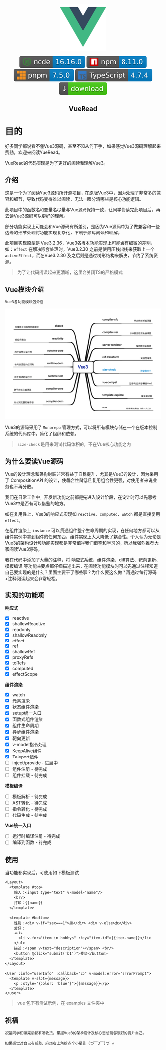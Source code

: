 <p align="center">
	<a href="https://cn.vuejs.org/">
	<img src="/assets/logo.svg" alt="Vue" width="150" />
	</a>
</p>
<p align="center">
	<a href="https://nodejs.org/dist/latest-v16.x/docs/api/"><img src="/assets/node-16.16.svg"/></a>
	<a href="https://docs.npmjs.com/"><img src="/assets/npm-8.11.svg"/></a>
	<a href="https://pnpm.io/motivation"><img src="/assets/pnpm-7.5.svg"/></a>
	<a href="https://www.typescriptlang.org/docs/"><img src="/assets/typescript-4.7.svg"/></a>
	<a href="https://github.com/LinhaiSuccess/vue-read/archive/refs/heads/main.zip"><img src="/assets/download.svg"/></a>
</p>
<h2 align="center">VueRead</h2>

# 目的

好多同学都说看不懂Vue3源码，甚至不知从何下手，如果感觉Vue3源码理解起来费劲，欢迎来阅读VueRead。

VueRead的代码实现是为了更好的阅读和理解Vue3。

## 介绍

这是一个为了阅读Vue3源码所开源项目，在原版Vue3中，因为处理了非常多的兼容和细节，导致代码变得难以阅读，无法一眼分清哪些是核心功能逻辑。

此项目中的函数名和变量名尽量与Vue源码保持一致，让同学们读完此项目后，再去读Vue3源码可以更好的理解。

部分功能实现上可能会和Vue源码有所差别，是因为Vue源码中为了做兼容和一些边缘的细节处理将功能实现复杂化，不利于源码阅读和理解。

此项目实现原型是 Vue3.2.36，Vue3各版本功能实现上可能会有细微的差别，如：`effect` 在解决嵌套处理时，Vue3.2.30 之前是使用压栈出栈来获取上一个 `activeEffect`，而在Vue3.2.30 及之后则是通过树形结构来解决，节约了系统资源。

> 为了让代码阅读起来更清晰，这里会关闭TS的严格模式

## Vue模块介绍

`Vue3各功能模块包介绍`

<p align="center">
	<img alt="vue3" src="/assets/vue3.png"/>
</p>

Vue3的源码采用了 `Monorepo` 管理方式，可以将所有模块存储在一个在版本控制系统的代码库中，简化了组织和依赖。

> `size-check` 是用来测试代码体积的，不在Vue核心功能之内

## 为什么要读Vue源码

Vue的设计理念和架构封装非常有益于自我提升，尤其是Vue3的设计，因为采用了 CompositionAPI 的设计，使耦合性降低且复用组合性更强，对使用者来说业务也不再分散。

我们在日常工作中，开发新功能之前都是先进入设计阶段，在设计时可以先思考Vue3中是否有可以借鉴的地方。

如在复用性上，Vue3的响应式实现如 `reactive`、`computed`、`watch` 都是直接复用 `effect`。

在组件渲染上 `instance` 可以贯通组件整个生命周期的实现，在任何地方都可以从组件实例中拿到组件的任何东西，组件实现上大大降低了耦合性。个人认为无论是Vue3的架构设计和功能实现都是非常值得我们借鉴和学习的，所以我强烈推荐大家阅读Vue3源码。

我在代码中添加了大量的注释，将 响应式系统、组件渲染、diff算法、靶向更新、模板编译 等功能主要点都仔细描述出来，在阅读功能模块时可以先通过注释知道自己要实现的是什么？里面主要干了哪些事？为什么要这么做？再通过每行源码+注释阅读起来会非常轻松。

## 实现的功能项

**响应式**

- [x] reactive
- [x] shallowReactive
- [x] readonly
- [x] shallowReadonly
- [x] effect
- [x] ref
- [x] shallowRef
- [x] proxyRefs
- [x] toRefs
- [x] computed
- [x] effectScope

**组件渲染**

- [x] watch
- [x] 元素渲染
- [x] 状态组件渲染
- [x] setup统一入口
- [x] 函数式组件渲染
- [x] 组件生命周期
- [x] 异步组件渲染
- [x] 靶向更新
- [x] v-model指令处理
- [x] KeepAlive组件
- [x] Teleport组件
- [ ] inject/provide - 进展中
- [ ] 组件注册 - 待完成
- [ ] 组件挂载 - 待完成

**模板编译**

- [ ] 模板解析 - 待完成
- [ ] AST转化 - 待完成
- [ ] 指令转化 - 待完成
- [ ] 代码生成 - 待完成

**Vue统一入口**

- [ ] 运行时编译注册 - 待完成
- [ ] 编译到函数 - 待完成

## 使用

当功能都实现后，可使用如下模板测试

```vue
<Layout>
  <template #top>
    输入：<input type="text" v-model="name"/>
    <br/>
    打印：{{name}}
  </template>
  
  <template #bottom>
    性别：<div v-if="sex===1">男</div> <div v-else>女</div>
    爱好：
    <ul>
      <li v-for="item in hobbys" :key="item.id">{{item.name}}</li>
    </ul>
    描述：<span v-text="description"></span> <br/>
    <button @click="submit('b1')">提交</button>
  </template>
</Layout>

<User :info="userInfo" :callback="cb" v-model:error="errorPrompt">
  <template v-slot={message}>
    <p :style="{color: 'blue'}">{{message}}</p>
  </template>
</User>
```

> vue 包下有测试示例，在 examples 文件夹中

## 祝福

	祝福同学们读完后都有所收货，掌握Vue3的架构设计及核心思想能够很好的提升自己。
	
	如果感觉对自己有帮助，麻烦右上角给点个小星星 (づ￣3￣)づ ⭐️